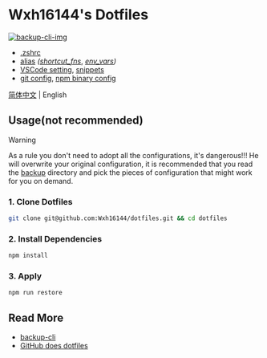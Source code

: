 # Wxh16144's Dotfiles

[![backup-cli-img]][backup-cli-ul]

<!-- URL -->
[backup-cli-img]: https://img.shields.io/badge/using-backup--cli-blue?style=flat-square
[backup-cli-ul]: https://github.com/Wxh16144/backup-cli
[vscode-setting]: ./backup/Library/Application%20Support/Code/User/settings.json
[vscode-snippets]: ./backup/Library/Application%20Support/Code/User/snippets
[zshrc]: ./backup/.zshrc
[alias]: ./backup/.oh-my-zsh/custom/custom_alias.zsh
[shortcut_fns]: ./backup/.oh-my-zsh/custom/shortcut_fns.zsh
[env_vars]: ./backup/.oh-my-zsh/custom/custom_env.zsh
[git-config]: ./backup/.gitconfig
[npm_binary_config]: ./backup/.oh-my-zsh/custom/npm_binary_config.zsh

- [.zshrc][zshrc]
- [alias][alias]  _([shortcut_fns][shortcut_fns]_, _[env_vars][env_vars])_
- [VSCode setting][vscode-setting], [snippets][vscode-snippets]
- [git config][git-config], [npm binary config][npm_binary_config]

[简体中文](./readme.md) | English

## Usage(not recommended)

> [!WARNING]
> As a rule you don't need to adopt all the configurations, it's dangerous!!! He will overwrite your original configuration, it is recommended that you read the [backup](./backup/) directory and pick the pieces of configuration that might work for you on demand.

### 1. Clone Dotfiles

```bash
git clone git@github.com:Wxh16144/dotfiles.git && cd dotfiles
```

### 2. Install Dependencies

```bash
npm install
```

### 3. Apply

```bash
npm run restore
```

## Read More

- [backup-cli][backup-cli-ul]
- [GitHub does dotfiles](https://dotfiles.github.io/)